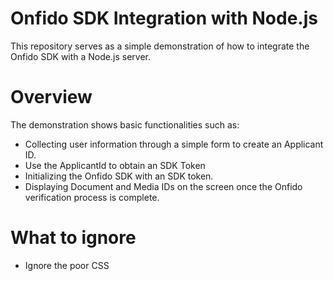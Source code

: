 # Onfido SDK Integration with Node.js

This repository serves as a simple demonstration of how to integrate the Onfido SDK with a Node.js server.

# Overview
The demonstration shows basic functionalities such as:

- Collecting user information through a simple form to create an Applicant ID.
- Use the ApplicantId to obtain an SDK Token
- Initializing the Onfido SDK with an SDK token.
- Displaying Document and Media IDs on the screen once the Onfido verification process is complete.

# What to ignore
- Ignore the poor CSS
